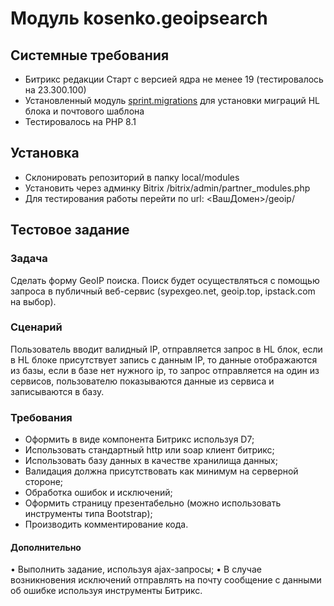 # Модуль kosenko.geoipsearch

## Системные требования

- Битрикс редакции Старт с версией ядра не менее 19 (тестировалось на 23.300.100)
- Установленный модуль [sprint.migrations](https://marketplace.1c-bitrix.ru/solutions/sprint.migration/) для установки миграций HL блока и почтового шаблона
- Тестировалось на PHP 8.1

## Установка

- Склонировать репозиторий в папку local/modules
- Установить через админку Bitrix /bitrix/admin/partner_modules.php
- Для тестирования работы перейти по url: <ВашДомен>/geoip/


## Тестовое задание

### Задача
 Сделать форму GeoIP поиска. Поиск будет осуществляться с помощью запроса в публичный веб-сервис (sypexgeo.net, geoip.top, ipstack.com на выбор).

### Сценарий
Пользователь вводит валидный IP, отправляется запрос в HL блок, если в HL блоке присутствует запись с данным IP, то данные отображаются из базы, если в базе нет нужного ip, то запрос отправляется на один из сервисов, пользователю показываются данные из сервиса и записываются в базу.

### Требования
 -	Оформить в виде компонента Битрикс используя D7;
 -	Использовать стандартный http или soap клиент битрикс;
 -	Использовать базу данных в качестве хранилища данных;
 -	Валидация должна присутствовать как минимум на серверной стороне;
 -	Обработка ошибок и исключений;
 -	Оформить страницу презентабельно (можно использовать инструменты типа Bootstrap);
 -	Производить комментирование кода.

#### Дополнительно
 •	Выполнить задание, используя ajax-запросы;
 •	В случае возникновения исключений отправлять на почту сообщение с данными об ошибке используя инструменты Битрикс.
